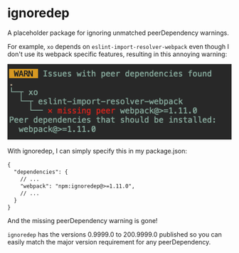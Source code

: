 # ignoredep

A placeholder package for ignoring unmatched peerDependency warnings.

For example, `xo` depends on `eslint-import-resolver-webpack` even though I don't use its webpack specific features, resulting in this annoying warning:

![peerdep issue](packages/assets/peerdep-issue.png)

With ignoredep, I can simply specify this in my package.json:

```jsonc
{
  "dependencies": {
    // ...
    "webpack": "npm:ignoredep@>=1.11.0",
    // ...
  }
}
```

And the missing peerDependency warning is gone!

`ignoredep` has the versions 0.9999.0 to 200.9999.0 published so you can easily match the major version requirement for any peerDependency.
